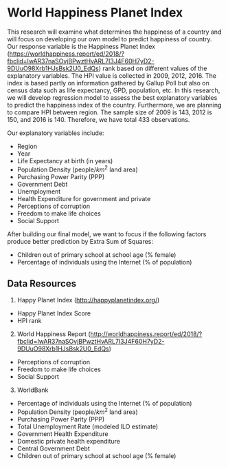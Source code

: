 # World Happiness Planet Index

This research will examine what determines the happiness of a country and will focus on developing our own model to predict happiness of country. Our response variable is the Happiness Planet Index (https://worldhappiness.report/ed/2018/?fbclid=IwAR37naSOvjBPwztHvARL7I3J4F60H7yD2-9DUuO98Xrb1HJsBsk2U0_EdQs) rank based on different values of the explanatory variables. The HPI value is collected in 2009, 2012, 2016. The index is based partly on information gathered by Gallup Poll but also on census data such as life expectancy, GPD, population, etc. In this research, we will develop regression model to assess the best explanatory variables to predict the happiness index of the country. Furthermore, we are planning to compare HPI between region. The sample size of 2009 is 143, 2012 is 150, and 2016 is 140. Therefore, we have total 433 observations.  

Our explanatory variables include:
  * Region
  * Year
  * Life Expectancy at birth (in years)
  * Population Density (people/$km^2$ land area)
  * Purchasing Power Parity (PPP)
  * Government Debt
  * Unemployment
  * Health Expenditure for government and private
  * Perceptions of corruption
  * Freedom to make life choices
  * Social Support
  
After building our final model, we want to focus if the following factors produce better prediction by Extra Sum of Squares:
  * Children out of primary school at school age (% female)
  * Percentage of individuals using the Internet (% of population)
  
  
## Data Resources
1. Happy Planet Index (http://happyplanetindex.org/)
  * Happy Planet Index Score
  * HPI rank
2. World Happiness Report (http://worldhappiness.report/ed/2018/?fbclid=IwAR37naSOvjBPwztHvARL7I3J4F60H7yD2-9DUuO98Xrb1HJsBsk2U0_EdQs) 
  * Perceptions of corruption
  * Freedom to make life choices
  * Social Support
3. WorldBank
  * Percentage of individuals using the Internet (% of population)
  * Population Density (people/$km^2$ land area)
  * Purchasing Power Parity (PPP)
  * Total Unemployment Rate (modeled ILO estimate)
  * Government Health Expenditure
  * Domestic private health expenditure
  * Central Government Debt
  * Children out of primary school at school age (% female)
